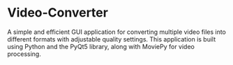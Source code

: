 # Video-Converter
A simple and efficient GUI application for converting multiple video files into different formats with adjustable quality settings. This application is built using Python and the PyQt5 library, along with MoviePy for video processing.
